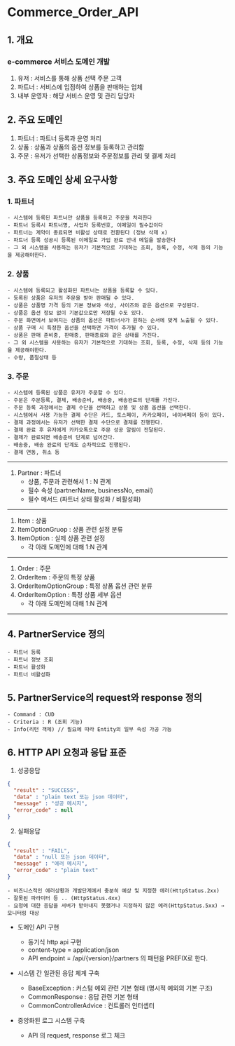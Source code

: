 # Commerce_Order_API
## 1. 개요
### e-commerce 서비스 도메인 개발
  1) 유저 : 서비스를 통해 상품 선택 주문 고객
  2) 파트너 : 서비스에 입점하여 상품을 판매하는 업체
  3) 내부 운영자 : 해당 서비스 운영 및 관리 담당자

## 2. 주요 도메인
  1) 파트너 : 파트너 등록과 운영 처리
  2) 상품 : 상품과 상품의 옵션 정보를 등록하고 관리함
  3) 주문 : 유저가 선택한 상품정보와 주문정보를 관리 및 결제 처리

## 3. 주요 도메인 상세 요구사항
### 1. 파트너
    - 시스템에 등록된 파트너만 상품을 등록하고 주문을 처리한다
    - 파트너 등록시 파트너명, 사업자 등록번호, 이메일이 필수값이다
    - 파트너는 계약이 종료되면 비활성 상태로 전환된다 (정보 삭제 x)
    - 파트너 등록 성공시 등록된 이메일로 가입 완료 안내 메일을 발송한다
    - 그 외 시스템을 사용하는 유저가 기본적으로 기대하는 조회, 등록, 수정, 삭제 등의 기능을 제공해야한다.

### 2. 상품
    - 시스템에 등록되고 활성화된 파트너는 상품을 등록할 수 있다.
    - 등록된 상품은 유저의 주문을 받아 판매될 수 있다.
    - 상품은 상품명 가격 등의 기본 정보와 색상, 사이즈와 같은 옵션으로 구성된다.
    - 상품은 옵션 정보 없이 기본값으로만 저장될 수도 있다.
    - 주문 화면에서 보여지는 상품의 옵션은 파트너사가 원하는 순서에 맞게 노출될 수 있다.
    - 상품 구매 시 특정한 옵션을 선택하면 가격이 추가될 수 있다.
    - 상품은 판매 준비중, 판매중, 판매종료와 같은 상태를 가진다.
    - 그 외 시스템을 사용하는 유저가 기본적으로 기대하는 조회, 등록, 수정, 삭제 등의 기능을 제공해야한다.
    - 수량, 품절상태 등

### 3. 주문
    - 시스템에 등록된 상품은 유저가 주문할 수 있다.
    - 주문은 주문등록, 결제, 배송준비, 배송중, 배송완료의 단계를 가진다.
    - 주문 등록 과정에서는 결제 수단을 선택하고 상품 및 상품 옵션을 선택한다.
    - 시스템에서 사용 가능한 결제 수단은 카드, 토스페이, 카카오페이, 네이버페이 등이 있다.
    - 결제 과정에서는 유저가 선택한 결제 수단으로 결제를 진행한다.
    - 결제 완료 후 유저에게 카카오톡으로 주문 성공 알림이 전달된다.
    - 결제가 완료되면 배송준비 단계로 넘어간다.
    - 배송중, 배송 완료의 단계도 순차적으로 진행된다.
    - 결제 연동, 취소 등


----------------------------------
1) Partner : 파트너
    - 상품, 주문과 관련해서 1 : N 관계
    - 필수 속성 (partnerName, businessNo, email)
    - 필수 메서드 (파트너 상태 활성화 / 비활성화)
----------------------------------
1) Item : 상품
2) ItemOptionGruop : 상품 관련 설정 분류
3) ItemOption : 실제 상품 관련 설정
    - 각 아래 도메인에 대해 1:N 관계
----------------------------------
1) Order : 주문
2) OrderItem : 주문의 특정 상품
3) OrderItemOptionGroup : 특정 상품 옵션 관련 분류
4) OrderItemOption : 특정 상품 세부 옵션
    - 각 아래 도메인에 대해 1:N 관계
----------------------------------




## 4. PartnerService 정의
    - 파트너 등록
    - 파트너 정보 조회
    - 파트너 활성화
    - 파트너 비활성화

## 5. PartnerService의 request와 response 정의
    - Command : CUD
    - Criteria : R (조회 기능)
    - Info(리턴 객체) // 필요에 따라 Entity의 일부 속성 가공 가능


## 6. HTTP API 요청과 응답 표준
1. 성공응답
```json
{
  "result" : "SUCCESS",
  "data" : "plain text 또는 json 데이터",
  "message" : "성공 메시지",
  "error_code" : null
}
```

2. 실패응답
```json
{
  "result" : "FAIL",
  "data" : "null 또는 json 데이터",
  "message" : "에러 메시지",
  "error_code" : "plain text"
}
```
    - 비즈니스적인 에러상황과 개발단계에서 충분히 예상 및 지정한 에러(HttpStatus.2xx)
    - 잘못된 파라미터 등 .. (HttpStatus.4xx)
    - 요청에 대한 응답을 서버가 받아내지 못했거나 지정하지 않은 에러(HttpStatus.5xx) → 모니터링 대상


* 도메인 API 구현
    - 동기식 http api 구현
    - content-type = application/json
    - API endpoint = /api/{version}/partners 의 패턴을 PREFIX로 한다.

* 시스템 간 일관된 응답 체계 구축
    - BaseException : 커스텀 예외 관련 기본 형태 (명시적 예외의 기본 구조)
    - CommonResponse : 응답 관련 기본 형태
    - CommonControllerAdvice : 컨트롤러 인터셉터

* 중앙화된 로그 시스템 구축
    - API 의 request, response 로그 체크

